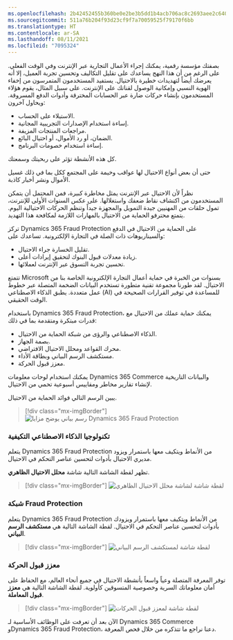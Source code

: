 ```yaml
---
ms.openlocfilehash: 2b42452455b360be0e2be3b5dd1b4acb706ac8c2693aee2c64021a50f43b0ed5
ms.sourcegitcommit: 511a76b204f93d23cf9f7a70059525f79170f6bb
ms.translationtype: HT
ms.contentlocale: ar-SA
ms.lasthandoff: 08/11/2021
ms.locfileid: "7095324"
---
```

بصفتك مؤسسة رقمية، يمكنك إجراء الأعمال التجارية عبر الإنترنت وفي الوقت الفعلي. على الرغم من أن هذا النهج يساعدك على تقليل التكاليف وتحسين تجربة العميل، إلا أنه يعرضك أيضاً لتهديدات خطيرة بالاحتيال. يستفيد المستخدمون المتمرسون من إخفاء الهوية النسبي وإمكانية الوصول لقناتك على الإنترنت. على سبيل المثال، يقوم هؤلاء المستخدمون بإنشاء حركات ضارة عبر الحسابات المخترقة وأدوات الدفع المسروقة. ويحاول آخرون:

- الاستيلاء على الحساب.
- إساءة استخدام الإصدارات التجريبية المجانية.
- مراجعات المنتجات المزيفة.
- الضمان، أو رد الأموال، أو احتيال البائع.
- إساءة استخدام خصومات البرنامج. 

كل هذه الأنشطة تؤثر على ربحيتك وسمعتك.

حتى أن بعض أنواع الاحتيال لها عواقب وخيمة على المجتمع ككل بما في ذلك غسيل الأموال ونشر أخبار كاذبة.

نظراً لأن الاحتيال عبر الإنترنت يمثل مخاطرة كبيرة، فمن المحتمل أن يتمكن المستخدمون من اكتشاف نقاط ضعفك واستغلالها. على عكس السنوات الأولى للإنترنت، تمول حلقات من المهنيين جيدة التمويل والمجهزة جيداً وتنظم الحركات الاحتيالية اليوم. يتمتع محترفو الحماية من الاحتيال بالمهارات اللازمة لمكافحة هذا التهديد.

تركز Dynamics 365 Fraud Protection على الحماية من الاحتيال في الدفع والسيناريوهات ذات الصلة في التجارة الإلكترونية. تساعدك على:

- تقليل الخسارة جراء الاحتيال.
- زيادة معدلات قبول البنوك لتحقيق إيرادات أعلى.
- تحسين تجربة التسوق عبر الإنترنت لعملائها.

تتمتع Microsoft بسنوات من الخبرة في حماية أعمال التجارة الإلكترونية الخاصة بنا من الاحتيال. لقد طورنا مجموعة تقنية متطورة تستخدم البيانات الضخمة المتصلة عبر خطوط عمل متعددة. يطبق الذكاء الاصطناعي (AI) للمساعدة في توفير القرارات الصحيحة في الوقت الحقيقي.

باستخدام Dynamics 365 Fraud Protection، يمكنك حماية عملك من الاحتيال مع قدرات مبتكرة ومتقدمة بما في ذلك:

- الذكاء الاصطناعي والرؤى من شبكة الحماية من الاحتيال.
- بصمة الجهاز.
- محرك القواعد ومحلل الاحتيال الافتراضي.
- مستكشف الرسم البياني وبطاقة الأداء.
- معزز قبول الحركة.

يمكنك استخدام لوحات معلومات Dynamics 365 Commerce والبيانات التاريخية لإنشاء تقارير مخاطر ومقاييس أسبوعية تحمي من الاحتيال.

يبين الرسم التالي فوائد الحماية من الاحتيال.

> [!div class="mx-imgBorder"]
> ![رسم بياني يوضح مزايا Dynamics 365 Fraud Protection](../media/m14-fraud-protection2.png) 
 
### <a name="adaptive-ai-technology"></a>تكنولوجيا الذكاء الاصطناعي التكيفية

يتعلم Dynamics 365 Fraud Protection من الأنماط ويتكيف معها باستمرار ويزود مديري الاحتيال بأدوات لتحسين عناصر التحكم في الاحتيال.

تظهر لقطة الشاشة التالية شاشة **محلل الاحتيال الظاهري**.

> [!div class="mx-imgBorder"]
> ![لقطة شاشة لشاشة محلل الاحتيال الظاهري](../media/m14-fraud-protection.png)

### <a name="fraud-protection-network"></a>شبكة Fraud Protection

يتعلم Dynamics 365 Fraud Protection من الأنماط ويتكيف معها باستمرار ويزودك بأدوات لتحسين عناصر التحكم في الاحتيال. لقطة الشاشة التالية هي **مستكشف الرسم البياني**.

> [!div class="mx-imgBorder"]
> ![لقطة شاشة لمستكشف الرسم البياني](../media/m14-fraud-network.png)

### <a name="transaction-acceptance-booster"></a>معزز قبول الحركة

توفر المعرفة المتصلة وعياً واسعاً بأنشطة الاحتيال في جميع أنحاء العالم، مع الحفاظ على أمان معلوماتك السرية وخصوصية المتسوقين كأولوية. لقطة الشاشة التالية هي **معزز قبول المعاملة**.

> [!div class="mx-imgBorder"]
> ![لقطة شاشة لمعزز قبول الحركات](../media/m14-transaction-acceptance-booster.png)

الآن بعد أن تعرفت على الوظائف الأساسية لـ Dynamics 365 Commerce وDynamics 365 Fraud Protection، دعنا نراجع ما تتذكره من خلال فحص المعرفة.
